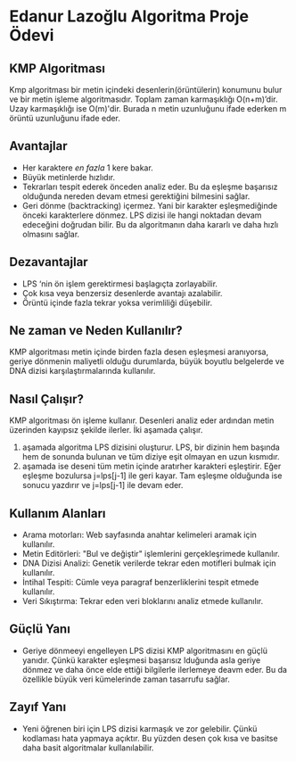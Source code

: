 # Edanur Lazoğlu Algoritma Proje Ödevi
## KMP Algoritması
Kmp algoritması bir metin içindeki desenlerin(örüntülerin) konumunu bulur ve bir metin işleme algoritmasıdır.  Toplam zaman karmaşıklığı O(n+m)’dir. Uzay karmaşıklığı ise O(m)'dir. Burada n metin uzunluğunu ifade ederken m örüntü uzunluğunu ifade eder. 
## Avantajlar
-	Her karaktere *en fazla* 1 kere bakar.
-	Büyük metinlerde hızlıdır.
-	Tekrarları tespit ederek önceden analiz eder. Bu da eşleşme başarısız olduğunda nereden devam etmesi gerektiğini bilmesini sağlar.
-	Geri dönme (backtracking) içermez. Yani bir karakter eşleşmediğinde önceki karakterlere dönmez. LPS dizisi ile hangi noktadan devam edeceğini doğrudan bilir. Bu da algoritmanın daha kararlı ve daha hızlı olmasını sağlar.

## Dezavantajlar
-	LPS ‘nin ön işlem gerektirmesi başlagıçta zorlayabilir.
-	Çok kısa veya benzersiz desenlerde avantajı azalabilir.
-	Örüntü içinde fazla tekrar yoksa verimliliği düşebilir.

## Ne zaman ve Neden Kullanılır?
KMP algoritması metin içinde birden fazla desen eşleşmesi aranıyorsa, geriye dönmenin maliyetli olduğu durumlarda, büyük boyutlu belgelerde ve DNA dizisi karşılaştırmalarında kullanılır. 

## Nasıl Çalışır?
KMP algoritması ön işleme kullanır. Desenleri analiz eder ardından metin üzerinden kayıpsız şekilde ilerler. İki aşamada çalışır.
1. aşamada algoritma LPS dizisini oluşturur. LPS, bir dizinin hem başında hem de sonunda bulunan ve tüm diziye eşit olmayan en uzun kısmıdır.
2. aşamada ise deseni tüm metin içinde aratırher karakteri eşleştirir. Eğer eşleşme bozulursa j=lps[j-1] ile geri kayar. Tam eşleşme olduğunda ise sonucu yazdırır ve j=lps[j-1] ile devam eder.

## Kullanım Alanları
- Arama motorları: Web sayfasında anahtar kelimeleri aramak için kullanılır.
- Metin Editörleri: "Bul ve değiştir" işlemlerini gerçekleşrimede kullanılır.
- DNA Dizisi Analizi: Genetik verilerde tekrar eden motifleri bulmak için kullanılır.
- İntihal Tespiti: Cümle veya paragraf benzerliklerini tespit etmede kullanılır.
- Veri Sıkıştırma: Tekrar eden veri bloklarını analiz etmede kullanılır.


## Güçlü Yanı
- Geriye dönmeeyi engelleyen LPS dizisi KMP algoritmasını en güçlü yanıdır. Çünkü karakter eşleşmesi başarısız lduğunda asla geriye dönmez ve daha önce elde ettiği bilgilerle ilerlemeye deavm eder. Bu da özellikle büyük veri kümelerinde zaman tasarrufu sağlar.

## Zayıf Yanı
- Yeni öğrenen biri için LPS dizisi karmaşık ve zor gelebilir. Çünkü kodlaması hata yapmaya açıktır. Bu yüzden desen çok kısa ve basitse daha basit algoritmalar kullanılabilir.
